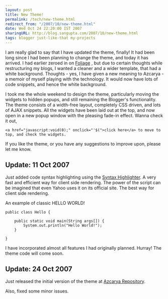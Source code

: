 ```yaml
---
layout: post
title: New Theme!
permalink: /tech/new-theme.html
redirect_from: "/2007/10/new-theme.html"
date: Wed Oct 24 22:20:00 IST 2007
sharingURL: http://blog.sangupta.com/2007/10/new-theme.html
tags: blogger just-like-that my-projects
---
```


I am really glad to say that I have updated the theme, finally! It had been long 
since I had been planning to change the theme, and today it has arrived. I had 
earlier zeroed in on 
<a href="http://azcarya.blogspot.com/2007/09/new-theme-soon-really-soon.html" title="Foliage In XML">Foliage</a>
, but due to certain thoughts while restructuring my blogs, I wanted a cleaner 
and a wider template, that had a white background. Thoughts - yes, I have given a 
new meaning to Azcarya - a memoir of myself playing with the technology. It would 
now have lots of code snippets, and hence the white background.

<!-- break here -->

I took me the whole weekend to design the theme, particularly moving the widgets 
to hidden popups, and still remaining the Blogger's functionality. The theme consists of a 
width-free layout, completely CSS driven, and lots of AJAX snippets. All the widgets have 
been laid out at the top, and now open in a new popup window with the pleasing fade-in 
effect. Wanna check it out, 

    <a href="javascript:void(0);" onclick="'$(">click here</a> to move to top, and check the widgets.

If you like the theme, or you have any suggestions to improve upon, please let me know.

Update: 11 Oct 2007
-------------------

Just added code syntax highlighting using the 
<a href="http://code.google.com/p/syntaxhighlighter" title="Syntax Highlighter">Syntax Highlighter</a>. 
A very fast and efficient way for client side rendering. The power of the script can be 
imagined that even Yahoo uses it on its official site. The best way for client side rendering.

An example of classic HELLO WORLD!

```
public class Hello {

    public static void main(String args[]) {
        System.out.println("Hello World!");
    }

}
```

I have incorporated almost all features I had originally planned. Hurray! The theme code will come soon.

Update: 24 Oct 2007
-------------------

Just released the initial version of the theme at 
<a href="http://azcarya.googlecode.com" title="Azcarya Google Code Repository">Azcarya Repository</a>. 

Also, fixed some minor issues.
